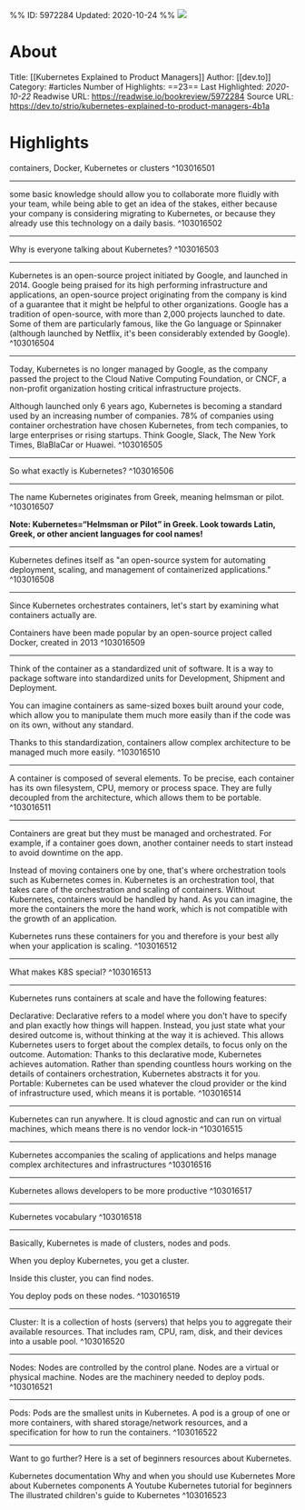 %%
ID: 5972284
Updated: 2020-10-24
%%
![](https://readwise-assets.s3.amazonaws.com/static/images/article1.be68295a7e40.png)

# About
Title: [[Kubernetes Explained to Product Managers]]
Author: [[dev.to]]
Category: #articles
Number of Highlights: ==23==
Last Highlighted: *2020-10-22*
Readwise URL: https://readwise.io/bookreview/5972284
Source URL: https://dev.to/strio/kubernetes-explained-to-product-managers-4b1a


# Highlights 
containers, Docker, Kubernetes or clusters  ^103016501

---

some basic knowledge should allow you to collaborate more fluidly with your team, while being able to get an idea of the stakes, either because your company is considering migrating to Kubernetes, or because they already use this technology on a daily basis.  ^103016502

---

Why is everyone talking about Kubernetes?  ^103016503

---

Kubernetes is an open-source project initiated by Google, and launched in 2014. Google being praised for its high performing infrastructure and applications, an open-source project originating from the company is kind of a guarantee that it might be helpful to other organizations. Google has a tradition of open-source, with more than 2,000 projects launched to date. Some of them are particularly famous, like the Go language or Spinnaker (although launched by Netflix, it's been considerably extended by Google).  ^103016504

---

Today, Kubernetes is no longer managed by Google, as the company passed the project to the Cloud Native Computing Foundation, or CNCF, a non-profit organization hosting critical infrastructure projects.

Although launched only 6 years ago, Kubernetes is becoming a standard used by an increasing number of companies. 78% of companies using container orchestration have chosen Kubernetes, from tech companies, to large enterprises or rising startups. Think Google, Slack, The New York Times, BlaBlaCar or Huawei.  ^103016505

---

So what exactly is Kubernetes?  ^103016506

---

The name Kubernetes originates from Greek, meaning helmsman or pilot.  ^103016507

**Note: Kubernetes=“Helmsman or Pilot” in Greek. Look towards Latin, Greek, or other ancient languages for cool names!**

---

Kubernetes defines itself as "an open-source system for automating deployment, scaling, and management of containerized applications."  ^103016508

---

Since Kubernetes orchestrates containers, let's start by examining what containers actually are.

Containers have been made popular by an open-source project called Docker, created in 2013  ^103016509

---

Think of the container as a standardized unit of software. It is a way to package software into standardized units for Development, Shipment and Deployment.

You can imagine containers as same-sized boxes built around your code, which allow you to manipulate them much more easily than if the code was on its own, without any standard.

Thanks to this standardization, containers allow complex architecture to be managed much more easily.  ^103016510

---

A container is composed of several elements. To be precise, each container has its own filesystem, CPU, memory or process space. They are fully decoupled from the architecture, which allows them to be portable.  ^103016511

---

Containers are great but they must be managed and orchestrated. For example, if a container goes down, another container needs to start instead to avoid downtime on the app.

Instead of moving containers one by one, that's where orchestration tools such as Kubernetes comes in. Kubernetes is an orchestration tool, that takes care of the orchestration and scaling of containers. Without Kubernetes, containers would be handled by hand. As you can imagine, the more the containers the more the hand work, which is not compatible with the growth of an application.

Kubernetes runs these containers for you and therefore is your best ally when your application is scaling.  ^103016512

---

What makes K8S special?  ^103016513

---

Kubernetes runs containers at scale and have the following features:

Declarative: Declarative refers to a model where you don't have to specify and plan exactly how things will happen. Instead, you just state what your desired outcome is, without thinking at the way it is achieved. This allows Kubernetes users to forget about the complex details, to focus only on the outcome.
Automation: Thanks to this declarative mode, Kubernetes achieves automation. Rather than spending countless hours working on the details of containers orchestration, Kubernetes abstracts it for you.
Portable: Kubernetes can be used whatever the cloud provider or the kind of infrastructure used, which means it is portable.  ^103016514

---

Kubernetes can run anywhere. It is cloud agnostic and can run on virtual machines, which means there is no vendor lock-in  ^103016515

---

Kubernetes accompanies the scaling of applications and helps manage complex architectures and infrastructures  ^103016516

---

Kubernetes allows developers to be more productive  ^103016517

---

Kubernetes vocabulary  ^103016518

---

Basically, Kubernetes is made of clusters, nodes and pods.

When you deploy Kubernetes, you get a cluster.

Inside this cluster, you can find nodes.

You deploy pods on these nodes.  ^103016519

---

Cluster: It is a collection of hosts (servers) that helps you to aggregate their available resources. That includes ram, CPU, ram, disk, and their devices into a usable pool.  ^103016520

---

Nodes: Nodes are controlled by the control plane. Nodes are a virtual or physical machine. Nodes are the machinery needed to deploy pods.  ^103016521

---

Pods: Pods are the smallest units in Kubernetes. A pod is a group of one or more containers, with shared storage/network resources, and a specification for how to run the containers.  ^103016522

---

Want to go further? Here is a set of beginners resources about Kubernetes.

Kubernetes documentation
Why and when you should use Kubernetes
More about Kubernetes components
A Youtube Kubernetes tutorial for beginners
The illustrated children's guide to Kubernetes  ^103016523


